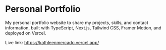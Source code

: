 # Personal Portfolio

My personal portfolio website to share my projects, skills, and contact information, built with TypeScript, Next.js, Tailwind CSS, Framer Motion, and deployed on Vercel.

Live link: https://kathleenmercado.vercel.app/